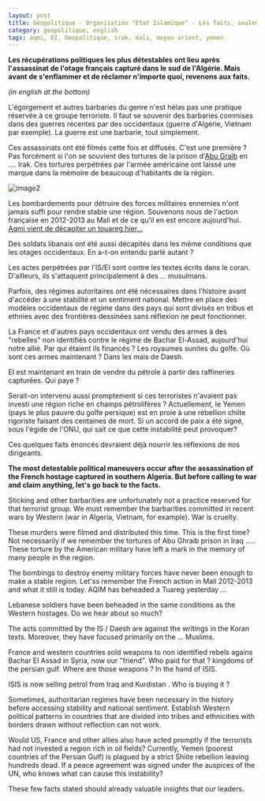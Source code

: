 ```yaml
---
layout: post
title: Géopolitique - Organisation "Etat Islamique" - Les faits, seulement les faits
category: geopolitique, english
tags: aqmi, EI, Geopolitique, irak, mali, moyen orient, yemen
---
```

**Les récupérations politiques les plus détestables ont lieu après l'assassinat de l'otage français capturé dans le sud de l'Algérie. Mais avant de s'enflammer et de réclamer n'importe quoi, revenons aux faits.**

*(in english at the bottom)*

L'égorgement et autres barbaries du genre n'est hélas pas une pratique réservée à ce groupe terroriste. Il faut se souvenir des barbaries commises dans des guerres récentes par des occidentaux (guerre d'Algérie, Vietnam par exemple). La guerre est une barbarie, tout simplement.

Ces assassinats ont été filmés cette fois et diffusés. C'est une première ? Pas forcément si l'on se souvient des tortures de la prison d'<a href="http://www.wikiwand.com/en/Abu_Ghraib_torture_and_prisoner_abuse">Abu Graib</a> en .... Irak. Ces tortures perpétrées par l'armée américaine ont laissé une marque dans la mémoire de beaucoup d'habitants de la région.

![image2](http://upload.wikimedia.org/wikipedia/commons/4/4b/AbuGhraibAbuse-standing-on-box.jpg)

Les bombardements pour détruire des forces militaires ennemies n'ont jamais suffi pour rendre stable une région. Souvenons nous de l'action française en 2012-2013 au Mali et de ce qu'il en est encore aujourd'hui.<a href="http://www.rfi.fr/afrique/20140924-mali-touareg-decapite-aqmi-mis-cause/"> Aqmi vient de décapiter un touareg hier...</a>

Des soldats libanais ont été aussi décapités dans les même conditions que les otages occidentaux. En a-t-on entendu parlé autant ?

Les actes perpétrées par l'IS/EI sont contre les textes écrits dans le coran. D'ailleurs, ils s'attaquent principalement à des ... musulmans.<!--more-->

Parfois, des régimes autoritaires ont été nécessaires dans l'histoire avant d'accéder à une stabilité et un sentiment national. Mettre en place des modèles occidentaux de régime dans des pays qui sont divisés en tribus et ethnies avec des frontières dessinées sans réflexion ne peut fonctionner.

La France et d'autres pays occidentaux ont vendu des armes à des "rebelles" non identifiés contre le régime de Bachar El-Assad, aujourd'hui notre allié. Par qui étaient ils financés ? Les royaumes sunites du golfe. Où sont ces armes maintenant ? Dans les mais de Daesh.

EI est maintenant en train de vendre du pétrole à partir des raffineries capturées. Qui paye ?

Serait-on intervenu aussi promptement si ces terroristes n'avaient pas investi une région riche en champs pétrolifères ? Actuellement, le Yemen (pays le plus pauvre du golfe persique) est en proie à une rébellion chiite rigoriste faisant des centaines de mort. Si un accord de paix a été signé, sous l'égide de l'ONU, qui sait ce que cette instabilité peut provoquer?

Ces quelques faits énoncés devraient déjà nourrir les réflexions de nos dirigeants.



**The most detestable political maneuvers occur after the assassination of the French hostage captured in southern Algeria. But before calling to war and claim anything, let's go back to the facts.**

Sticking and other barbarities are unfortunately not a practice reserved for that terrorist group. We must remember the barbarities committed in recent wars by Western (war in Algeria, Vietnam, for example). War is cruelty.

These murders were filmed and distributed this time. This is the first time? Not necessarily if we remember the tortures of Abu Ghraib prison in Iraq ..... These torture by the American military have left a mark in the memory of many people in the region.

The bombings to destroy enemy military forces have never been enough to make a stable region. Let'ss remember the French action in Mali 2012-2013 and what it still is today. AQIM has beheaded a Tuareg yesterday ...

Lebanese soldiers have been beheaded in the same conditions as the Western hostages. Do we hear about so much?

The acts committed by the IS / Daesh are against the writings in the Koran texts. Moreover, they have focused primarily on the ... Muslims.

France and western countries sold weapons to non identified rebels agains Bachar El Assad in Syria, now our "friend". Who paid for that ? kingdoms of the persian gulf. Where are those weapons ? In the hand of ISIS.

ISIS is now selling petrol from Iraq and Kurdistan . Who is buying it ?

Sometimes, authoritarian regimes have been necessary in the history before accessing stability and national sentiment. Establish Western political patterns in countries that are divided into tribes and ethnicities with borders drawn without reflection can not work.

Would US, France and other allies also have acted promptly if the terrorists had not invested a region rich in oil fields? Currently, Yemen (poorest countries of the Persian Gulf) is plagued by a strict Shiite rebellion leaving hundreds dead. If a peace agreement was signed under the auspices of the UN, who knows what can cause this instability?

These few facts stated should already valuable insights that our leaders.
